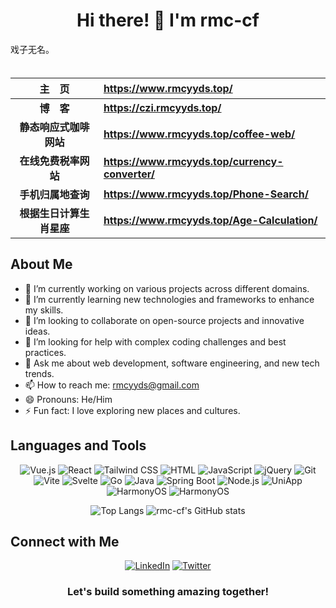 <h1 align="center">Hi there! 👋 I'm rmc-cf</h1>


<pre>
戏子无名。
                                                                                    -- 加油💪
</pre>



|   主&emsp;页   | <https://www.rmcyyds.top/>                                      |
| :------------: | :------------------------------------------------------- |
| **博&emsp;客** | **<https://czi.rmcyyds.top/>**  
| **静态响应式咖啡网站** | **<https://www.rmcyyds.top/coffee-web/>**
|**在线免费税率网站**| **<https://www.rmcyyds.top/currency-converter/>** 
|**手机归属地查询**| **<https://www.rmcyyds.top/Phone-Search/>** 
|**根据生日计算生肖星座**| **<https://www.rmcyyds.top/Age-Calculation/>** 





## About Me

- 🔭 I’m currently working on various projects across different domains.
- 🌱 I’m currently learning new technologies and frameworks to enhance my skills.
- 👯 I’m looking to collaborate on open-source projects and innovative ideas.
- 🤔 I’m looking for help with complex coding challenges and best practices.
- 💬 Ask me about web development, software engineering, and new tech trends.
- 📫 How to reach me: [rmcyyds@gmail.com](mailto:rmcyyds@gmail.com)
- 😄 Pronouns: He/Him
- ⚡ Fun fact: I love exploring new places and cultures.

## Languages and Tools

<p align="center">
  <img src="https://img.shields.io/badge/-Vue.js-4FC08D?logo=vue.js&logoColor=white" alt="Vue.js" />
  <img src="https://img.shields.io/badge/-React-61DAFB?logo=react&logoColor=white" alt="React" />
  <img src="https://img.shields.io/badge/-Tailwind%20CSS-38B2AC?logo=tailwind-css&logoColor=white" alt="Tailwind CSS" />
  <img src="https://img.shields.io/badge/-HTML-E34F26?logo=html5&logoColor=white" alt="HTML" />
  <img src="https://img.shields.io/badge/-JavaScript-F7DF1E?logo=javascript&logoColor=black" alt="JavaScript" />
  <img src="https://img.shields.io/badge/-jQuery-0769AD?logo=jquery&logoColor=white" alt="jQuery" />
  <img src="https://img.shields.io/badge/-Git-F05032?logo=git&logoColor=white" alt="Git" />
  <img src="https://img.shields.io/badge/-Vite-646CFF?logo=vite&logoColor=white" alt="Vite" />
  <img src="https://img.shields.io/badge/-Svelte-FF3E00?logo=svelte&logoColor=white" alt="Svelte" />
  <img src="https://img.shields.io/badge/-Go-00ADD8?logo=go&logoColor=white" alt="Go" />
  <img src="https://img.shields.io/badge/-Java-007396?logo=java&logoColor=white" alt="Java" />
  <img src="https://img.shields.io/badge/-Spring%20Boot-6DB33F?logo=spring-boot&logoColor=white" alt="Spring Boot" />
  <img src="https://img.shields.io/badge/-Node.js-339933?logo=node.js&logoColor=white" alt="Node.js" />
  <img src="https://img.shields.io/badge/-UniApp-007ACC?logo=uniapp&logoColor=white" alt="UniApp" />
  <img src="https://img.shields.io/badge/-HarmonyOS-000000?logo=harmonyos&logoColor=white" alt="HarmonyOS" />
  <img src="https://img.shields.io/badge/-Less-CC6699?logo=Less&logoColor=white" alt="HarmonyOS" />
  
</p>

<p align="center">
  <img src="https://github-readme-stats.vercel.app/api/top-langs/?username=rmc-cf&layout=compact&theme=radical" alt="Top Langs" />
  
  <img src="https://github-readme-stats.vercel.app/api?username=rmc-cf&show_icons=true&theme=radical" alt="rmc-cf's GitHub stats" />
</p>

## Connect with Me

<p align="center">
  <a href="https://www.linkedin.com/in/rmc-cf/"><img src="https://img.shields.io/badge/-LinkedIn-0077B5?logo=linkedin&logoColor=white" alt="LinkedIn" /></a>
  <a href="https://twitter.com/rmc-cf"><img src="https://img.shields.io/badge/-Twitter-1DA1F2?logo=twitter&logoColor=white" alt="Twitter" /></a>
</p>

<h3 align="center">Let's build something amazing together!</h3>

